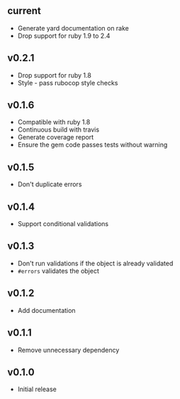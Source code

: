 current
-------

* Generate yard documentation on rake
* Drop support for ruby 1.9 to 2.4

v0.2.1
------

* Drop support for ruby 1.8
* Style - pass rubocop style checks

v0.1.6
------

* Compatible with ruby 1.8
* Continuous build with travis
* Generate coverage report
* Ensure the gem code passes tests without warning

v0.1.5
------

* Don't duplicate errors

v0.1.4
------

* Support conditional validations

v0.1.3
------

* Don't run validations if the object is already validated
* `#errors` validates the object

v0.1.2
------

* Add documentation

v0.1.1
------

* Remove unnecessary dependency

v0.1.0
------

* Initial release
